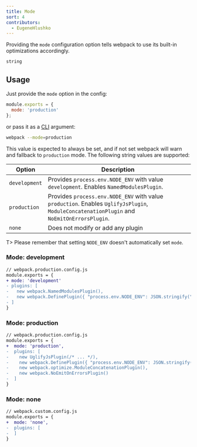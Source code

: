 ```yaml
---
title: Mode
sort: 4
contributors:
  - EugeneHlushko
---
```


Providing the `mode` configuration option tells webpack to use its built-in optimizations accordingly.

`string`

## Usage

Just provide the `mode` option in the config:

```javascript
module.exports = {
  mode: 'production'
};
```


or pass it as a [CLI](/api/cli/) argument:

```bash
webpack --mode=production
```

This value is expected to always be set, and if not set webpack will warn and fallback to `production` mode.  The following string values are supported:

Option                | Description
--------------------- | -----------------------
`development`         | Provides `process.env.NODE_ENV` with value `development`. Enables `NamedModulesPlugin`.
`production`          | Provides `process.env.NODE_ENV` with value `production`. Enables `UglifyJsPlugin`, `ModuleConcatenationPlugin` and `NoEmitOnErrorsPlugin`.
`none`                | Does not modify or add any plugin

T> Please remember that setting `NODE_ENV` doesn't automatically set `mode`.


### Mode: development


```diff
// webpack.production.config.js
module.exports = {
+ mode: 'development'
- plugins: [
-   new webpack.NamedModulesPlugin(),
-   new webpack.DefinePlugin({ "process.env.NODE_ENV": JSON.stringify("development") }),
- ]
}
```


### Mode: production


```diff
// webpack.production.config.js
module.exports = {
+  mode: 'production',
-  plugins: [
-    new UglifyJsPlugin(/* ... */),
-    new webpack.DefinePlugin({ "process.env.NODE_ENV": JSON.stringify("production") }),
-    new webpack.optimize.ModuleConcatenationPlugin(),
-    new webpack.NoEmitOnErrorsPlugin()
-  ]
}
```


### Mode: none


```diff
// webpack.custom.config.js
module.exports = {
+  mode: 'none',
-  plugins: [
-  ]
}
```
